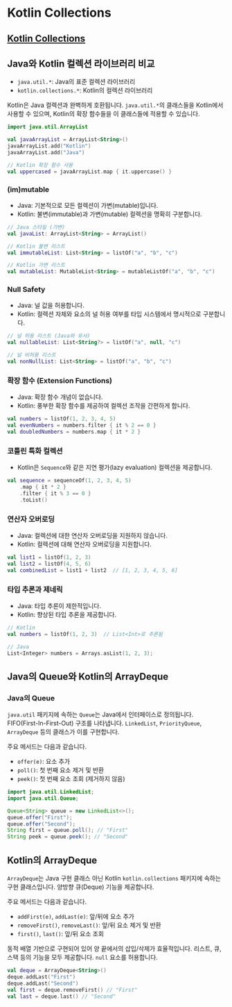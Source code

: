 # Kotlin Collections

## [Kotlin Collections](https://kotlinlang.org/docs/collections-overview.html#collection-types)

## Java와 Kotlin 컬렉션 라이브러리 비교

- `java.util.*`: Java의 표준 컬렉션 라이브러리
- `kotlin.collections.*`: Kotlin의 컬렉션 라이브러리

Kotlin은 Java 컬렉션과 완벽하게 호환됩니다.
`java.util.*`의 클래스들을 Kotlin에서 사용할 수 있으며, Kotlin의 확장 함수들을 이 클래스들에 적용할 수 있습니다.

```kotlin
import java.util.ArrayList

val javaArrayList = ArrayList<String>()
javaArrayList.add("Kotlin")
javaArrayList.add("Java")

// Kotlin 확장 함수 사용
val uppercased = javaArrayList.map { it.uppercase() }
```

### (im)mutable

- Java: 기본적으로 모든 컬렉션이 가변(mutable)입니다.
- Kotlin: 불변(immutable)과 가변(mutable) 컬렉션을 명확히 구분합니다.

```kotlin
// Java 스타일 (가변)
val javaList: ArrayList<String> = ArrayList()

// Kotlin 불변 리스트
val immutableList: List<String> = listOf("a", "b", "c")

// Kotlin 가변 리스트
val mutableList: MutableList<String> = mutableListOf("a", "b", "c")
```

### Null Safety

- Java: 널 값을 허용합니다.
- Kotlin: 컬렉션 자체와 요소의 널 허용 여부를 타입 시스템에서 명시적으로 구분합니다.

```kotlin
// 널 허용 리스트 (Java와 유사)
val nullableList: List<String?> = listOf("a", null, "c")

// 널 비허용 리스트
val nonNullList: List<String> = listOf("a", "b", "c")
```

### 확장 함수 (Extension Functions)

- Java: 확장 함수 개념이 없습니다.
- Kotlin: 풍부한 확장 함수를 제공하여 컬렉션 조작을 간편하게 합니다.

```kotlin
val numbers = listOf(1, 2, 3, 4, 5)
val evenNumbers = numbers.filter { it % 2 == 0 }
val doubledNumbers = numbers.map { it * 2 }
```

### 코틀린 특화 컬렉션

- Kotlin은 `Sequence`와 같은 지연 평가(lazy evaluation) 컬렉션을 제공합니다.

```kotlin
val sequence = sequenceOf(1, 2, 3, 4, 5)
    .map { it * 2 }
    .filter { it % 3 == 0 }
    .toList()
```

### 연산자 오버로딩

- Java: 컬렉션에 대한 연산자 오버로딩을 지원하지 않습니다.
- Kotlin: 컬렉션에 대해 연산자 오버로딩을 지원합니다.

```kotlin
val list1 = listOf(1, 2, 3)
val list2 = listOf(4, 5, 6)
val combinedList = list1 + list2  // [1, 2, 3, 4, 5, 6]
```

### 타입 추론과 제네릭

- Java: 타입 추론이 제한적입니다.
- Kotlin: 향상된 타입 추론을 제공합니다.

```kotlin
// Kotlin
val numbers = listOf(1, 2, 3)  // List<Int>로 추론됨

// Java
List<Integer> numbers = Arrays.asList(1, 2, 3);
```

## Java의 Queue와 Kotlin의 ArrayDeque

### Java의 Queue

`java.util` 패키지에 속하는 `Queue`는 Java에서 인터페이스로 정의됩니다.
FIFO(First-In-First-Out) 구조를 나타냅니다.
`LinkedList`, `PriorityQueue`, `ArrayDeque` 등의 클래스가 이를 구현합니다.

주요 메서드는 다음과 같습니다.
- `offer(e)`: 요소 추가
- `poll()`: 첫 번째 요소 제거 및 반환
- `peek()`: 첫 번째 요소 조회 (제거하지 않음)

```java
import java.util.LinkedList;
import java.util.Queue;

Queue<String> queue = new LinkedList<>();
queue.offer("First");
queue.offer("Second");
String first = queue.poll(); // "First"
String peek = queue.peek(); // "Second"
```

## Kotlin의 ArrayDeque

`ArrayDeque`는 Java 구현 클래스 아닌 Kotlin `kotlin.collections` 패키지에 속하는 구현 클래스입니다.
양방향 큐(Deque) 기능을 제공합니다.

주요 메서드는 다음과 같습니다.
- `addFirst(e)`, `addLast(e)`: 앞/뒤에 요소 추가
- `removeFirst()`, `removeLast()`: 앞/뒤 요소 제거 및 반환
- `first()`, `last()`: 앞/뒤 요소 조회

동적 배열 기반으로 구현되어 있어 양 끝에서의 삽입/삭제가 효율적입니다.
리스트, 큐, 스택 등의 기능을 모두 제공합니다.
`null` 요소를 허용합니다.

```kotlin
val deque = ArrayDeque<String>()
deque.addLast("First")
deque.addLast("Second")
val first = deque.removeFirst() // "First"
val last = deque.last() // "Second"
```
